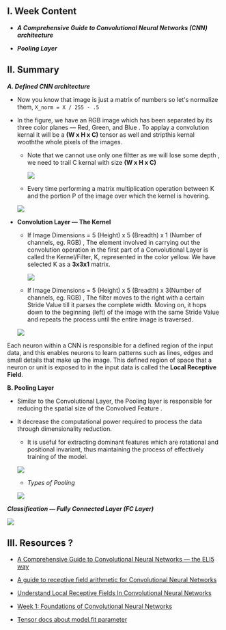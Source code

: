 I. Week Content
------------

- ***A Comprehensive Guide to Convolutional Neural Networks (CNN) architecture***

-  ***Pooling Layer***

II. ****Summary**** 
------------

***A. Defined CNN architecture***

 - Now you know that image is just a matrix of numbers so let's normalize them, `X_norm = X / 255 - .5` 
 
 - In the figure, we have an RGB image which has been separated by its three color planes — Red, Green, and Blue . To applay a convolution kernal it will be a **(W x H x C)** 
   tensor as well and stripthis kernal wooththe whole pixels of the images.
     
     - Note that we cannot use only one filtter as we will lose some depth , we need to trail C kernal with size **(W x H x C)**
 
        ![](https://miro.medium.com/max/500/1*15yDvGKV47a0nkf5qLKOOQ.png)
    
    - Every time performing a matrix multiplication operation between K and the portion P of the image over which the kernel is hovering. 
    
    ![](https://miro.medium.com/max/326/1*NsiYxt8tPDQyjyH3C08PVA@2x.png)
        
 - **Convolution Layer — The Kernel** 
   - If Image Dimensions = 5 (Height) x 5 (Breadth) x 1 (Number of channels, eg. RGB) , The element involved in carrying out the convolution operation in the first part of a 
   Convolutional Layer is called the Kernel/Filter, K, represented in the color yellow. We have selected K as a **3x3x1** matrix.
 
     ![](https://miro.medium.com/max/500/1*GcI7G-JLAQiEoCON7xFbhg.gif)
     
   - If Image Dimensions = 5 (Height) x 5 (Breadth) x 3(Number of channels, eg. RGB) , The filter moves to the right with a certain Stride Value till it parses the complete 
     width. Moving on, it hops down to the beginning (left) of the image with the same Stride Value and repeats the process until the entire image is traversed.
   
   ![](https://miro.medium.com/max/700/1*ciDgQEjViWLnCbmX-EeSrA.gif)
 
Each neuron within a CNN is responsible for a defined region of the input data, and this enables neurons to learn patterns such as lines, edges and small details that make up the image.
This defined region of space that a neuron or unit is exposed to in the input data is called the **Local Receptive Field**.
![]()

 
 
 
****B. Pooling Layer****

 - Similar to the Convolutional Layer, the Pooling layer is responsible for reducing the spatial size of the Convolved Feature .
 - It decrease the computational power required to process the data through dimensionality reduction.
    - It is useful for extracting dominant features which are rotational and positional invariant, thus maintaining the process of effectively training of the model.

   ![](https://miro.medium.com/max/396/1*uoWYsCV5vBU8SHFPAPao-w.gif)
   
   - *Types of Pooling*
   
   ![](https://miro.medium.com/max/500/1*KQIEqhxzICU7thjaQBfPBQ.png)
   
   
 ***Classification — Fully Connected Layer (FC Layer)***
 
   ![](https://miro.medium.com/max/700/1*kToStLowjokojIQ7pY2ynQ.jpeg)
   

III. ****Resources ?****
------------

- [A Comprehensive Guide to Convolutional Neural Networks — the ELI5 way](https://towardsdatascience.com/a-comprehensive-guide-to-convolutional-neural-networks-the-eli5-way-3bd2b1164a53)

- [A guide to receptive field arithmetic for Convolutional Neural Networks](https://us.hidester.com/proxy.php?u=eJwBdQCK%2F3M6MTA4OiJf9bm6pNWun6SXuM%2BlG%2B%2BClzSlmAM14r6s5dBiCLyIyeanzPdXDZEdhaFQuwngki5vU1cw78mjLEFiJNT67ZHKNxAym21AwlQdTLaTtoIy2j9V4%2FeZa5eQbmJuqNqn%2FFJ%2BIvGT4f3Aecu4%2FMEiOw0IPrc%3D&b=7&f=norefer)

- [Understand Local Receptive Fields In Convolutional Neural Networks](https://towardsdatascience.com/understand-local-receptive-fields-in-convolutional-neural-networks-f26d700be16c)

- [Week 1: Foundations of Convolutional Neural Networks](https://www.analyticsvidhya.com/blog/2018/12/guide-convolutional-neural-network-cnn/)

- [Tensor docs about model.fit parameter](https://keras.rstudio.com/reference/fit.html)
